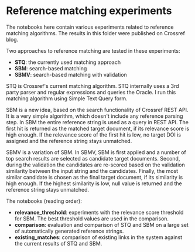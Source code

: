 # Reference matching experiments

The notebooks here contain various experiments related to reference matching algorithms. The results in this folder were published on Crossref blog.

Two approaches to reference matching are tested in these experiments:

  * **STQ**: the currently used matching approach
  * **SBM**: search-based matching
  * **SBMV**: search-based matching with validation

STQ is Crossref's current matching algorithm. STQ internally uses a 3rd party parser and regular expressions and queries the Oracle. I run this matching algorithm using Simple Text Query form.

SBM is a new idea, based on the search functionality of Crossref REST API. It is a very simple algorithm, which doesn't include any reference parsing step. In SBM the entire reference string is used as a query in REST API. The first hit is returned as the matched target document, if its relevance score is high enough. If the relevance score of the first hit is low, no target DOI is assigned and the reference string stays unmatched.

SBMV is a variation of SBM. In SBMV, SBM is first applied and a number of top search results are selected as candidate target documents. Second, during the validation the candidates are re-scored based on the validation similarity between the input string and the candidates. Finally, the most similar candidate is chosen as the final target document, if its similarity is high enough. If the highest similarity is low, null value is returned and the reference string stays unmatched.

The notebooks (reading order):

  * **relevance\_threshold**: experiments with the relevance score threshold for SBM. The best threshold values are used in the comparison.
  * **comparison**: evaluation and comparison of STQ and SBM on a large set of automatically generated reference strings.
  * **existing\_matches**: comparison of existing links in the system against the current results of STQ and SBM.
